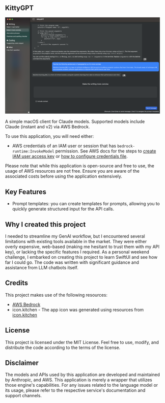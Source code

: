 ## KittyGPT

![Screenshot](screenshot.png)

A simple macOS client for Claude models. Supported models include Claude (instant and v2) via AWS Bedrock.

To use this application, you will need either:
* AWS credentials of an IAM user or session that has `bedrock-runtime:InvokeModel` permission. See 
AWS docs for the steps to [create IAM user access key](https://docs.aws.amazon.com/IAM/latest/UserGuide/id_credentials_access-keys.html#Using_CreateAccessKey)
or [how to configure credentials file](https://docs.aws.amazon.com/cli/latest/userguide/cli-configure-files.html).

Please note that while this application is open-source and free to use, the usage of AWS resources are not free. Ensure 
you are aware of the associated costs before using the application extensively.

## Key Features

* Prompt templates: you can create templates for prompts, allowing you to quickly generate structured input for the 
  API calls.

## Why I created this project

I needed to streamline my GenAI workflow, but I encountered several limitations with existing tools available in 
the market. They were either overly expensive, web-based (making me hesitant to trust them with my API key), or lacking 
the specific features I required. As a personal weekend challenge, I embarked on creating this project to learn SwiftUI 
and see how far I could go. The code was written with significant guidance and assistance from LLM chatbots itself.

## Credits

This project makes use of the following resources:

* [AWS Bedrock](https://aws.amazon.com/bedrock/) 
* icon.kitchen - The app icon was generated using resources from [icon.kitchen](https://icon.kitchen/)


## License

This project is licensed under the MIT License. Feel free to use, modify, and distribute the code according to the terms of the license.


## Disclaimer

The models and APIs used by this application are developed and maintained by Anthropic, and AWS. This application is merely 
a wrapper that utilizes those engine's capabilities. For any issues related to the language model or its usage, please refer to the 
respective service's documentation and support channels.
